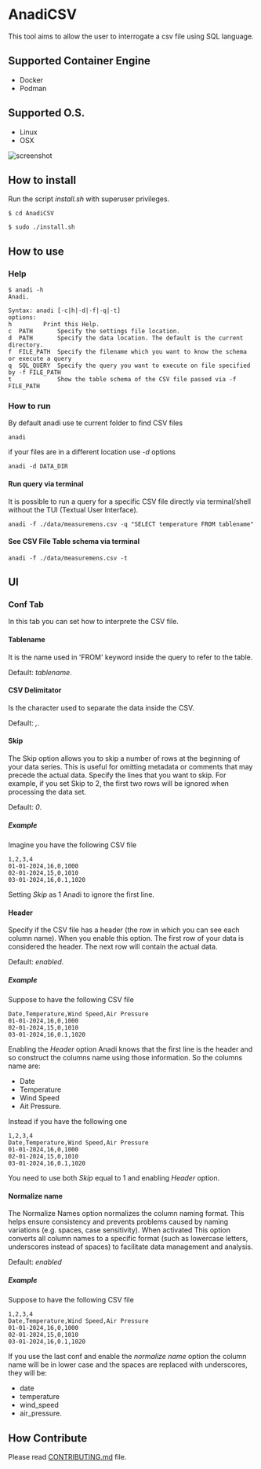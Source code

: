 # AnadiCSV

This tool aims to allow the user to interrogate a csv file using SQL language.

## Supported Container Engine

   - Docker
   - Podman

## Supported O.S.

   - Linux
   - OSX


![screenshot](images/screenshots/screenshot1.png)


## How to install

Run the script *install.sh* with superuser privileges.

```shell
$ cd AnadiCSV

$ sudo ./install.sh

```

## How to use

### Help

```shell
$ anadi -h
Anadi.

Syntax: anadi [-c|h|-d|-f|-q|-t]
options:
h         Print this Help.
c  PATH       Specify the settings file location.
d  PATH       Specify the data location. The default is the current directory.
f  FILE_PATH  Specify the filename which you want to know the schema or execute a query
q  SQL_QUERY  Specify the query you want to execute on file specified by -f FILE_PATH
t             Show the table schema of the CSV file passed via -f FILE_PATH
```

### How to run

By default anadi use te current folder to find CSV files

```shell
anadi
```

if your files are in a different location use *-d* options


```shell
anadi -d DATA_DIR
```

#### Run query via terminal

It is possible to run a query for a specific CSV file directly via terminal/shell 
without the TUI (Textual User Interface).

```shell
anadi -f ./data/measuremens.csv -q "SELECT temperature FROM tablename"
```

#### See CSV File Table schema via terminal

```shell
anadi -f ./data/measuremens.csv -t
```


## UI

### Conf Tab

In this tab you can set how to interprete the CSV file.

#### Tablename

It is the name used in 'FROM' keyword inside the query to refer to the table.

Default: *tablename*.

#### CSV Delimitator

Is the character used to separate the data inside the CSV.

Default: *,*.

#### Skip

The Skip option allows you to skip a number of rows at the beginning of your data series. This is useful for omitting metadata or comments that may precede the actual data.
Specify the lines that you want to skip. For example, if you set Skip to 2, the first two rows will be ignored when processing the data set.

Default: *0*.

##### Example

Imagine you have the following CSV file

```csv
1,2,3,4
01-01-2024,16,0,1000
02-01-2024,15,0,1010
03-01-2024,16,0.1,1020
```
Setting _Skip_ as 1 Anadi to ignore the first line.


#### Header

Specify if the CSV file has a header (the row in which you can see each column name).
When you enable this option. The first row of your data is considered the header. The next row will contain the actual data.

Default: *enabled*.

##### Example

Suppose to have the following CSV file

```csv
Date,Temperature,Wind Speed,Air Pressure
01-01-2024,16,0,1000
02-01-2024,15,0,1010
03-01-2024,16,0.1,1020
```

Enabling the _Header_ option Anadi knows that the first line is the header and so construct the columns name using those
information.
So the columns name are:
 - Date
 - Temperature
 - Wind Speed
 - Ait Pressure.

Instead if you have the following one


```csv
1,2,3,4
Date,Temperature,Wind Speed,Air Pressure
01-01-2024,16,0,1000
02-01-2024,15,0,1010
03-01-2024,16,0.1,1020
```

You need to use both _Skip_ equal to 1 and enabling _Header_ option.

#### Normalize name

The Normalize Names option normalizes the column naming format. This helps ensure consistency and prevents problems caused by naming variations (e.g. spaces, case sensitivity).
When activated This option converts all column names to a specific format (such as lowercase letters, underscores instead of spaces) to facilitate data management and analysis.

Default: *enabled*

##### Example

Suppose to have the following CSV file

```csv
1,2,3,4
Date,Temperature,Wind Speed,Air Pressure
01-01-2024,16,0,1000
02-01-2024,15,0,1010
03-01-2024,16,0.1,1020
```

If you use the last conf and enable the _normalize name_ option the column name will be in lower case and the spaces are replaced with underscores, they will be:

 - date
 - temperature
 - wind_speed
 - air_pressure.
 

## How Contribute

Please read [CONTRIBUTING.md](CONTRIBUTING.md) file.
